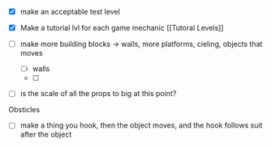 - [x] make an acceptable test level
- [x] Make a tutorial lvl for each game mechanic [[Tutoral Levels]]
- [ ] make more building blocks -> walls, more platforms, cieling, objects that moves
	- [ ] walls
	- [ ] 
- [ ] is the scale of all the props to big at this point?


Obsticles
- [ ] make a thing you hook, then the object moves, and the hook follows suit after the object